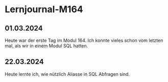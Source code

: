 # Lernjournal-M164

## 01.03.2024

Heute war der erste Tag im Modul 164. Ich konnte vieles schon vom letzten mal, als wir in einem Modul SQL hatten.

## 22.03.2024

Heute lernte ich, wie nützlich Aliasse in SQL Abfragen sind.
